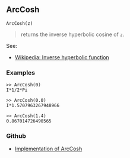 ## ArcCosh

```
ArcCosh(z)
```

> returns the inverse hyperbolic cosine of `z`.

See:
* [Wikipedia: Inverse hyperbolic function](https://en.wikipedia.org/wiki/Inverse_hyperbolic_function)

### Examples

```
>> ArcCosh(0)
I*1/2*Pi

>> ArcCosh(0.0)
I*1.5707963267948966

>> ArcCosh(1.4)
0.867014726490565
```

### Github

* [Implementation of ArcCosh](https://github.com/axkr/symja_android_library/blob/master/symja_android_library/matheclipse-core/src/main/java/org/matheclipse/core/builtin/ExpTrigsFunctions.java#L300) 
